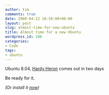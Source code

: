 ```yaml
---
author: tim
comments: true
date: 2008-04-22 10:59:00+00:00
layout: post
slug: almost-time-for-new-ubuntu
title: Almost time for a new Ubuntu
wordpress_id: 108
categories:
- Code
tags:
- ubuntu
---
```


Ubuntu 8.04, [Hardy Heron](https://wiki.ubuntu.com/HardyHeron/) comes out in two days  
  


Be ready for it.  
  
  
  
  
  
  

_(Or install it [now](https://help.ubuntu.com/community/HardyUpgrades#head-d552909d23532acc4ecb9a4c51a902e79caab0e8))_
